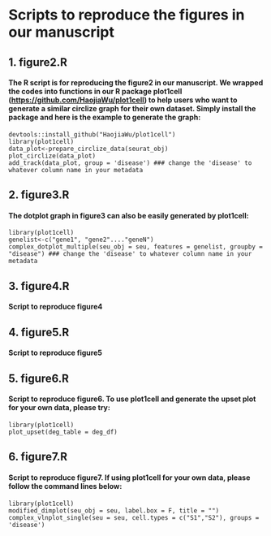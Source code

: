 # Scripts to reproduce the figures in our manuscript

## 1. figure2.R
#### The R script is for reproducing the figure2 in our manuscript. We wrapped the codes into functions in our R package plot1cell (https://github.com/HaojiaWu/plot1cell) to help users who want to generate a similar circlize graph for their own dataset. Simply install the package and here is the example to generate the graph:
```
devtools::install_github("HaojiaWu/plot1cell")
library(plot1cell)
data_plot<-prepare_circlize_data(seurat_obj)
plot_circlize(data_plot)
add_track(data_plot, group = 'disease') ### change the 'disease' to whatever column name in your metadata
```
## 2. figure3.R
#### The dotplot graph in figure3 can also be easily generated by plot1cell:
```
library(plot1cell)
genelist<-c("gene1", "gene2"...."geneN")
complex_dotplot_multiple(seu_obj = seu, features = genelist, groupby = "disease") ### change the 'disease' to whatever column name in your metadata
```
## 3. figure4.R
#### Script to reproduce figure4

## 4. figure5.R
#### Script to reproduce figure5

## 5. figure6.R
#### Script to reproduce figure6. To use plot1cell and generate the upset plot for your own data, please try:
```
library(plot1cell)
plot_upset(deg_table = deg_df)
```
## 6. figure7.R
#### Script to reproduce figure7. If using plot1cell for your own data, please follow the command lines below:
```
library(plot1cell)
modified_dimplot(seu_obj = seu, label.box = F, title = "")
complex_vlnplot_single(seu = seu, cell.types = c("S1","S2"), groups = 'disease')
```
